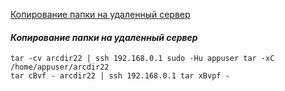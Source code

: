 [Копирование папки на удаленный сервер](#copy_dir_to_remote_server) </br>


#### ***Копирование папки на удаленный сервер*** <a name="copy_dir_to_remote_server"></a></br>
```tar -cv arcdir22 | ssh 192.168.0.1 sudo -Hu appuser tar -xC /home/appuser/arcdir22```</br>
```tar cBvf - arcdir22 | ssh 192.168.0.1 tar xBvpf -```
</br>

